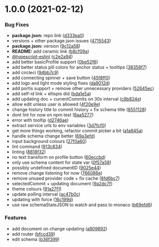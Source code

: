 # 1.0.0 (2021-02-12)


### Bug Fixes

* **package.json:** repo link ([d333ea0](https://github.com/xops/documint/commit/d333ea0f23ff7fc758de603185eb9e99ed0ced55))
* versions + other package.json issues ([4715543](https://github.com/xops/documint/commit/4715543a74c9e745b83f661005101af2869f9883))
* **package.json:** version ([9c12a58](https://github.com/xops/documint/commit/9c12a589d624bb73a3a0f31cf726bf330fe80d21))
* **README:** add ceramic link ([b8cf09a](https://github.com/xops/documint/commit/b8cf09aa56e98237f7bec2398f7831d34613af8f))
* [@typescript-eslint](https://github.com/typescript-eslint) ([c2e2a94](https://github.com/xops/documint/commit/c2e2a94e5598bc7d83a749530b9065c51767c3a5))
* add better basicProfile support ([0be52f6](https://github.com/xops/documint/commit/0be52f6273cf90e279b2cfdd832a266280867e99))
* add better status pill colors for anchor status + tooltips ([38356f7](https://github.com/xops/documint/commit/38356f7e5ff28b7b981359eef69dde91ef751c66))
* add circleci ([94bb7c9](https://github.com/xops/documint/commit/94bb7c9a3a7a877f0396e7da0a582093d488b030))
* add connecting spinner + save button ([45f8ff0](https://github.com/xops/documint/commit/45f8ff0bda7fe74ad6aad6b7281913392f2bd3f4))
* add logo and light mode styling fixes ([da9012d](https://github.com/xops/documint/commit/da9012d15fee5ba112c3e711f734c0dfd9a6a647))
* add portis support + remove other unnecessary providers ([52645ec](https://github.com/xops/documint/commit/52645ecbe0e385f2093c1d465351b98da07ccd90))
* add self-id link + ellispis did ([bda1e5a](https://github.com/xops/documint/commit/bda1e5aa25e3259f2ca66899cdde0054f1a36928))
* add updating doc + currentCommits on 30s interval ([c8b824e](https://github.com/xops/documint/commit/c8b824ea94f1b9f2ef145fa6fa4924f3bc27add9))
* allow edit unless user is allowed ([4f20e9e](https://github.com/xops/documint/commit/4f20e9e374841f41da0a6c422e945895e5dc2dbb))
* change history title to commit history + fix schema title ([8551128](https://github.com/xops/documint/commit/8551128a3a12581e6c4b439804e8edf98efc376e))
* dont lint for now on npm test ([8aa5277](https://github.com/xops/documint/commit/8aa5277fed0ee71800daeac837ca0eeb0d5ea7e0))
* error with tooltip ([d2746ae](https://github.com/xops/documint/commit/d2746ae2fce86a39fc63db10cf9df99ea3f70763))
* extract service urls to env variables ([3d7fcf0](https://github.com/xops/documint/commit/3d7fcf08791b1e929d40b9e849e7027af99d2f44))
* get more things working, refactor commit picker a bit ([a1a845a](https://github.com/xops/documint/commit/a1a845a3d32d72facde67ade9b65e184d4404008))
* handle schema change better ([69a3efd](https://github.com/xops/documint/commit/69a3efd466864f410dea266bc56ff9727c252258))
* input background colours ([27f0a60](https://github.com/xops/documint/commit/27f0a603bf30ab87b8b4f522a487155067a7907e))
* lint command ([913c834](https://github.com/xops/documint/commit/913c834a0b247c6b5ec32be0eec2c2a0ad952ef3))
* linting ([8818f32](https://github.com/xops/documint/commit/8818f329e00c19edbf1ffa3092e4aff3d1ef8a31))
* no text transform on profile button ([60eccbd](https://github.com/xops/documint/commit/60eccbde773405a364bdb30c52f0cade5d7c10b0))
* only use schema content for state var ([0f57a58](https://github.com/xops/documint/commit/0f57a581ac22a24672f3372c2ae3ccc0fc38ef53))
* possibly undefined documentID ([9025e44](https://github.com/xops/documint/commit/9025e44796979a0d60214f7075e33c69e4a753e0))
* remove change listening for now ([766086e](https://github.com/xops/documint/commit/766086e5dfa03a4d888914873b35699f616dcae8))
* remove unused provider code + fix cache ([8fd6bc7](https://github.com/xops/documint/commit/8fd6bc77297568fee07e5573ae6f353270ded581))
* selectedCommit + updating document ([9a2dc7f](https://github.com/xops/documint/commit/9a2dc7fd1f793d3eb71aac3567cb7d21a4021bdd))
* theme colours ([91a27f1](https://github.com/xops/documint/commit/91a27f154d19b2ff0ff12e307950703403d02e75))
* update polling interval ([ac47b0c](https://github.com/xops/documint/commit/ac47b0c5291daa623db2416dabbdbb50454bdce3))
* updating with force ([16c199d](https://github.com/xops/documint/commit/16c199d1d106ae7ba60396c6faff4cbaa811ca2a))
* use raw schemaStateJSON to watch and pass to monaco ([b69efd6](https://github.com/xops/documint/commit/b69efd6cbf6daa7488e8e49a58f051855f795cdd))


### Features

* add document on change updating ([a809892](https://github.com/xops/documint/commit/a80989241b06bf395c122df2d5005ab99a63d120))
* add router ([bfccd39](https://github.com/xops/documint/commit/bfccd39f2b8836396902e161f6c11abd177f8591))
* edit schema ([b36f399](https://github.com/xops/documint/commit/b36f399c8c83ad1c14aae7351fec4b2c7cacb227))
